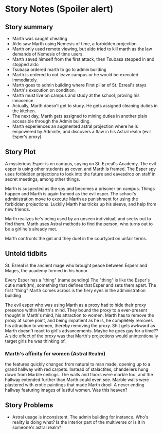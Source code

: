 
# Story Notes (Spoiler alert)

## Story summary

* Marth was caught cheating
* Aldo saw Marth using Nemesis of time, a forbidden projection
* Marth only used remote viewing, but aldo tried to kill marth as the law demands of Nemesis of time users.
* Marth saved himself from the first attack, then Tsubasa stepped in and stopped aldo
* Tsubasa ordered marth to go to admin building
* Marth is ordered to not leave campus or he would be executed immediately.
* Marth goes to admin building where First pillar of St. Ezreal's stays Marth's execution on condition.
* Marth must live on campus and study at the school, proving his innocence.
* Actually, Marth doesn't get to study. He gets assigned cleaning duties in the kitchen.
* The next day, Marth gets assigned to mining duties in another plain accessible through the Admin building.
* Marth experiences an augmented astral projection where he is empowered by Admirite, and discovers a flaw in his Astral realm (evil Esper's proxy)


## Story Plot

A mysterious Esper is on campus, spying on St. Ezreal's Academy. The evil esper is using other students as cover, and Marth is framed. The Esper spy uses forbidden projections to look into the future and eavesdrop on staff in secret meetings, among other things.

Marth is suspected as the spy and becomes a prisoner on campus. Things happen and Marth is again framed as the evil esper. The school's administration move to execute Marth as punishment for using the forbidden projections. Luckily Marth has tricks up his sleeve, and help from new friends.

Marth realizes he's being used by an unseen individual, and seeks out to find them. Marth uses Astral methods to find the person, who turns out to be a girl he's already met.

Marth confronts the girl and they duel in the courtyard on unfair terms.





## Untold tidbits

St. Ezreal is the ancient mage who brought peace between Espers and Mages, the academy formed in his honor.

Every Esper has a "thing" (name pending) The "thing" is like the Esper's cutie mark(tm), something that defines that Esper and sets them apart. The first "thing" Marth comes across is the fiery eyes in the administration building

The evil esper who was using Marth as a proxy had to hide their proxy presence within Marth's mind. They bound the proxy to a ever-present thought in Marth's mind, his attraction to women. Marth has to remove the proxy at some point, and being impatient as he is, he completely removes his attraction to women, thereby removing the proxy. Shit gets awkward as Marth doesn't react to girl's advancements. Maybe he goes gay for a time?? A side effect of the proxy was that Marth's projections would unintentionally target girls he was thinking of.

### Marth's affinity for women (Astral Realm)

the features quickly changed from natural to man made, opening up to a grand hallway with red carpets. Instead of stalactites, chandeliers hung down from Marble ceilings. The walls and floors were marble too, and the hallway extended further than Marth could even see. Marble walls were plastered with erotic paintings that made Marth drool. A never ending hallway featuring images of lustful women. Was this heaven? 


## Story Problems

* Astral usage is inconsistent. The admin building for instance. Who's reality is doing what? Is the interior part of the multiverse or is it in someone's astral realm?
